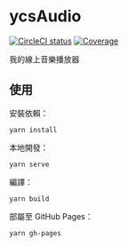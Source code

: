 # ycsAudio

[![CircleCI status](https://flat.badgen.net/circleci/github/wang48372162/ycsaudio/master?label=build)](https://circleci.com/gh/wang48372162/ycsaudio)
[![Coverage](https://flat.badgen.net/codecov/c/github/wang48372162/ycsaudio)](https://codecov.io/gh/wang48372162/ycsaudio)

我的線上音樂播放器

## 使用

安裝依賴：

```
yarn install
```

本地開發：

```
yarn serve
```

編譯：

```
yarn build
```

部屬至 GitHub Pages：

```
yarn gh-pages
```
